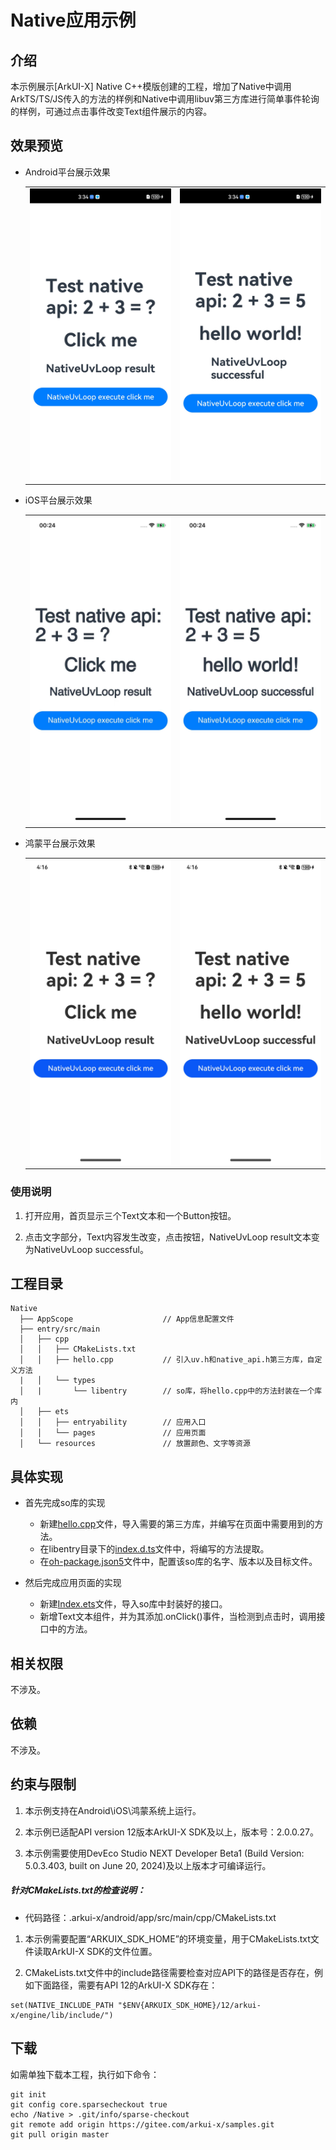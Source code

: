 # Native应用示例
## 介绍
本示例展示[ArkUI-X] Native C++模版创建的工程，增加了Native中调用ArkTS/TS/JS传入的方法的样例和Native中调用libuv第三方库进行简单事件轮询的样例，可通过点击事件改变Text组件展示的内容。

## 效果预览

* Android平台展示效果

  <table>
  <tr>
      <td>
          <center>
              <img src="./screenshots/devices/android_main.jpg">
          </center>
      </td>
      <td>
          <center>
              <img src="./screenshots/devices/android_state.jpg">
          </center>
      </td>
  </tr>
  </table> 

* iOS平台展示效果
  
  <table>
  <tr>
      <td>
          <center>
              <img src="./screenshots/devices/ios_main.jpg">
          </center>
      </td>
      <td>
          <center>
              <img src="./screenshots/devices/ios_state.jpg">
          </center>
      </td>
  </tr>
  </table> 
  
* 鸿蒙平台展示效果
  
  <table>
  <tr>
      <td>
          <center>
              <img src="./screenshots/devices/oh_main.jpg">
          </center>
      </td>
      <td>
          <center>
              <img src="./screenshots/devices/oh_state.jpg">
          </center>
      </td>
  </tr>
  </table> 

### 使用说明

1. 打开应用，首页显示三个Text文本和一个Button按钮。

2. 点击文字部分，Text内容发生改变，点击按钮，NativeUvLoop result文本变为NativeUvLoop successful。

## 工程目录

```
Native
  ├── AppScope                    // App信息配置文件
  ├── entry/src/main
  │   ├── cpp
  │   │   ├── CMakeLists.txt
  │   │   ├── hello.cpp           // 引入uv.h和native_api.h第三方库，自定义方法
  |   │   └── types
  │   |       └── libentry        // so库，将hello.cpp中的方法封装在一个库内
  │   ├── ets
  │   │   ├── entryability        // 应用入口
  │   │   └── pages               // 应用页面
  │   └── resources               // 放置颜色、文字等资源
```

## 具体实现

+ 首先完成so库的实现
  - 新建[hello.cpp](entry/src/main/cpp/hello.cpp)文件，导入需要的第三方库，并编写在页面中需要用到的方法。
  - 在libentry目录下的[index.d.ts](entry/src/main/cpp/types/libentry/index.d.ts)文件中，将编写的方法提取。
  - 在[oh-package.json5](entry/src/main/cpp/types/libentry/oh-package.json5)文件中，配置该so库的名字、版本以及目标文件。

+ 然后完成应用页面的实现
  - 新建[Index.ets](entry/src/main/ets/pages/Index.ets)文件，导入so库中封装好的接口。
  - 新增Text文本组件，并为其添加.onClick()事件，当检测到点击时，调用接口中的方法。

## 相关权限

不涉及。

## 依赖

不涉及。

## 约束与限制

1. 本示例支持在Android\iOS\鸿蒙系统上运行。

2. 本示例已适配API version 12版本ArkUI-X SDK及以上，版本号：2.0.0.27。

3. 本示例需要使用DevEco Studio NEXT Developer Beta1 (Build Version: 5.0.3.403, built on June 20, 2024)及以上版本才可编译运行。

##### 针对CMakeLists.txt的检查说明：

- 代码路径：.arkui-x/android/app/src/main/cpp/CMakeLists.txt

1. 本示例需要配置“ARKUIX_SDK_HOME”的环境变量，用于CMakeLists.txt文件读取ArkUI-X SDK的文件位置。

2. CMakeLists.txt文件中的include路径需要检查对应API下的路径是否存在，例如下面路径，需要有API 12的ArkUI-X SDK存在：

```shell
set(NATIVE_INCLUDE_PATH "$ENV{ARKUIX_SDK_HOME}/12/arkui-x/engine/lib/include/")
```

## 下载

如需单独下载本工程，执行如下命令：

```
git init
git config core.sparsecheckout true
echo /Native > .git/info/sparse-checkout
git remote add origin https://gitee.com/arkui-x/samples.git
git pull origin master
```

